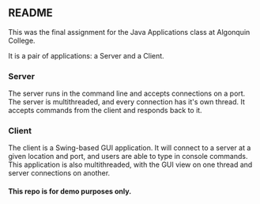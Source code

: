 ## README

This was the final assignment for the Java Applications class at Algonquin College.

It is a pair of applications: a Server and a Client.

### Server
The server runs in the command line and accepts connections on a port. The server is 
multithreaded, and every connection has it's own thread. It accepts commands from the 
client and responds back to it.

### Client
The client is a Swing-based GUI application. It will connect to a server at a given location
and port, and users are able to type in console commands.
This application is also multithreaded, with the GUI view on one thread and server connections
on another.

#### This repo is for demo purposes only.
